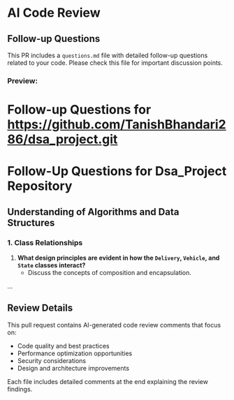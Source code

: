# AI Code Review

## Follow-up Questions

This PR includes a `questions.md` file with detailed follow-up questions related to your code. Please check this file for important discussion points.

### Preview:

# Follow-up Questions for https://github.com/TanishBhandari286/dsa_project.git

# Follow-Up Questions for Dsa_Project Repository

## Understanding of Algorithms and Data Structures

### 1. Class Relationships
1. **What design principles are evident in how the `Delivery`, `Vehicle`, and `State` classes interact?**
   - Discuss the concepts of composition and encapsulation.


...

## Review Details

This pull request contains AI-generated code review comments that focus on:

- Code quality and best practices
- Performance optimization opportunities
- Security considerations
- Design and architecture improvements

Each file includes detailed comments at the end explaining the review findings.